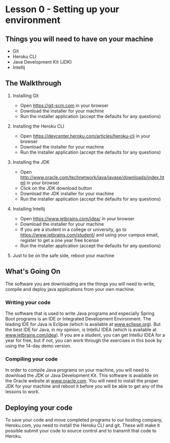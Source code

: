 # Lesson 0 - Setting up your environment 
## Things you will need to have on your machine
* Git
* Heroku CLI
* Java Development Kit (JDK)
* Intellij

## The Walkthrough 

1. Installing Git 
	* Open https://git-scm.com in your browser
  	* Download the installer for your machine 
  	* Run the installer application (accept the defaults for any questions)   

2. Installing the Heroku CLI 
	* Open https://devcenter.heroku.com/articles/heroku-cli in your browser 
  	* Download the installer for your machine 
	* Run the installer application (accept the defaults for any questions)
  
3. Installing the JDK
  	* Open http://www.oracle.com/technetwork/java/javase/downloads/index.html in your browser
  	* Click on the JDK download button
  	* Download the JDK installer for your machine
  	* Run the installer application (accept the defaults for any questions)
  
4. Installing Intellij
  	* Open https://www.jetbrains.com/idea/ in your browser
  	* Download the installer for your machine
  	* If you are a student in a college or university, go to https://www.jetbrains.com/student/ and using your campus email, register to get a one year free license
	* Run the installer application (accept the defaults for any questions)

5. Just to be on the safe side, reboot your machine

## What's Going On
The software you are downloading are the things you will need to write, compile and deploy java applications from your own machine.

### Writing your code
The software that is used to write Java programs and especially Spring Boot programs is an IDE or Integrated Development Environment. The leading IDE for Java is Eclipse (which is available at www.eclipse.org). But the best IDE for Java, in my opinion, is IntelliJ IDEA (which is available at www.jetbrains.com/idea). If you are a student, you can get IntelliJ IDEA for a year for free, but if not, you can work through the exercises in this book by using the 14-day demo version. 

### Compiling your code
In order to compile Java programs on your machine, you will need to download the JDK or Java Development Kit. This software is available on the Oracle website at www.oracle.com. You will need to install the proper JDK for your machine and reboot it before you will be able to get any of the lessons to work. 

## Deploying your code
To save your code and move completed programs to our hosting company, Heroku.com, you need to install the Heroku CLI and git. These will make it possible submit your code to source control and to transmit that code to Heroku. 
